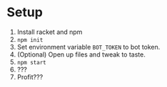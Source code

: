 # Setup

1. Install racket and npm
2. `npm init`
3. Set environment variable `BOT_TOKEN` to bot token.
4. (Optional) Open up files and tweak to taste.
5. `npm start`
6. ???
7. Profit???
